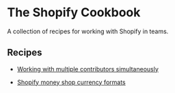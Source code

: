 # The Shopify Cookbook

A collection of recipes for working with Shopify in teams.

## Recipes

* [Working with multiple contributors simultaneously](working-with-multiple-contributors-simultaneously.md)

* [Shopify money shop currency formats ](money-format-currency.md)

